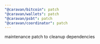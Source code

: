 ```yaml
---
"@caravan/bitcoin": patch
"@caravan/wallets": patch
"@caravan/psbt": patch
"@caravan/coordinator": patch
---
```


maintenance patch to cleanup dependencies
